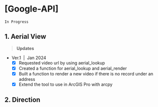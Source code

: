 # [Google-API]
`In Progress`
<br/>

## 1. Aerial View
> **Updates**
* Ver.1 &nbsp;|&nbsp; Jan 2024 <br>
   - [X] Requested video url by using aerial_lookup
   - [X] Created a function for aerial_lookup and aerial_render
   - [X] Built a function to render a new video if there is no record under an address
   - [X] Extend the tool to use in ArcGIS Pro with arcpy

## 2. Direction

